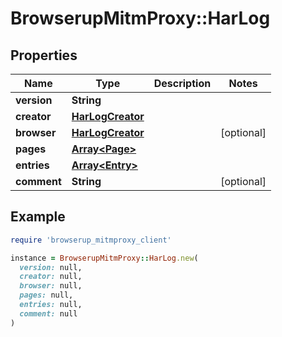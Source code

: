 # BrowserupMitmProxy::HarLog

## Properties

| Name | Type | Description | Notes |
| ---- | ---- | ----------- | ----- |
| **version** | **String** |  |  |
| **creator** | [**HarLogCreator**](HarLogCreator.md) |  |  |
| **browser** | [**HarLogCreator**](HarLogCreator.md) |  | [optional] |
| **pages** | [**Array&lt;Page&gt;**](Page.md) |  |  |
| **entries** | [**Array&lt;Entry&gt;**](Entry.md) |  |  |
| **comment** | **String** |  | [optional] |

## Example

```ruby
require 'browserup_mitmproxy_client'

instance = BrowserupMitmProxy::HarLog.new(
  version: null,
  creator: null,
  browser: null,
  pages: null,
  entries: null,
  comment: null
)
```

